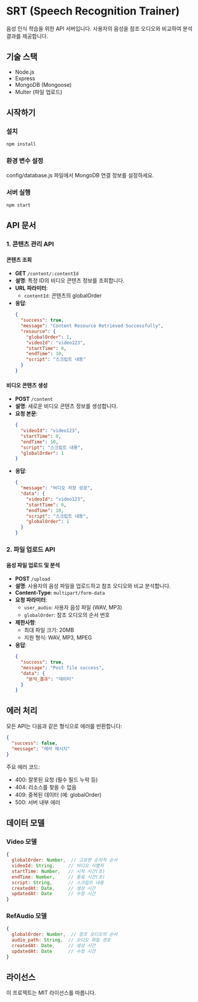 # SRT (Speech Recognition Trainer)

음성 인식 학습을 위한 API 서버입니다. 사용자의 음성을 참조 오디오와 비교하여 분석 결과를 제공합니다.

## 기술 스택

- Node.js
- Express
- MongoDB (Mongoose)
- Multer (파일 업로드)

## 시작하기

### 설치

```bash
npm install
```

### 환경 변수 설정

config/database.js 파일에서 MongoDB 연결 정보를 설정하세요.

### 서버 실행

```bash
npm start
```

## API 문서

### 1. 콘텐츠 관리 API

#### 콘텐츠 조회

- **GET** `/content/:contentId`
- **설명**: 특정 ID의 비디오 콘텐츠 정보를 조회합니다.
- **URL 파라미터**:
  - `contentId`: 콘텐츠의 globalOrder
- **응답**:
  ```json
  {
    "success": true,
    "message": "Content Resource Retrieved Successfully",
    "resource": {
      "globalOrder": 1,
      "videoId": "video123",
      "startTime": 0,
      "endTime": 10,
      "script": "스크립트 내용"
    }
  }
  ```

#### 비디오 콘텐츠 생성

- **POST** `/content`
- **설명**: 새로운 비디오 콘텐츠 정보를 생성합니다.
- **요청 본문**:
  ```json
  {
    "videoId": "video123",
    "startTime": 0,
    "endTime": 10,
    "script": "스크립트 내용",
    "globalOrder": 1
  }
  ```
- **응답**:
  ```json
  {
    "message": "비디오 저장 성공",
    "data": {
      "videoId": "video123",
      "startTime": 0,
      "endTime": 10,
      "script": "스크립트 내용",
      "globalOrder": 1
    }
  }
  ```

### 2. 파일 업로드 API

#### 음성 파일 업로드 및 분석

- **POST** `/upload`
- **설명**: 사용자의 음성 파일을 업로드하고 참조 오디오와 비교 분석합니다.
- **Content-Type**: `multipart/form-data`
- **요청 파라미터**:
  - `user_audio`: 사용자 음성 파일 (WAV, MP3)
  - `globalOrder`: 참조 오디오의 순서 번호
- **제한사항**:
  - 최대 파일 크기: 20MB
  - 지원 형식: WAV, MP3, MPEG
- **응답**:
  ```json
  {
    "success": true,
    "message": "Post file success",
    "data": {
      "분석_결과": "데이터"
    }
  }
  ```

## 에러 처리

모든 API는 다음과 같은 형식으로 에러를 반환합니다:

```json
{
  "success": false,
  "message": "에러 메시지"
}
```

주요 에러 코드:

- 400: 잘못된 요청 (필수 필드 누락 등)
- 404: 리소스를 찾을 수 없음
- 409: 중복된 데이터 (예: globalOrder)
- 500: 서버 내부 에러

## 데이터 모델

### Video 모델

```javascript
{
  globalOrder: Number,  // 고유한 순차적 순서
  videoId: String,     // 비디오 식별자
  startTime: Number,   // 시작 시간(초)
  endTime: Number,     // 종료 시간(초)
  script: String,      // 스크립트 내용
  createdAt: Date,     // 생성 시간
  updatedAt: Date      // 수정 시간
}
```

### RefAudio 모델

```javascript
{
  globalOrder: Number,  // 참조 오디오의 순서
  audio_path: String,  // 오디오 파일 경로
  createdAt: Date,     // 생성 시간
  updatedAt: Date      // 수정 시간
}
```

## 라이선스

이 프로젝트는 MIT 라이선스를 따릅니다.
